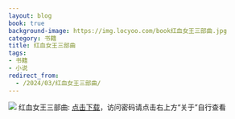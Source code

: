 ```yaml
---
layout: blog
book: true
background-image: https://img.locyoo.com/book红血女王三部曲.jpg
category: 书籍
title: 红血女王三部曲
tags:
- 书籍
- 小说
redirect_from:
  - /2024/03/红血女王三部曲/
---
```

![](https://img.locyoo.com/book红血女王三部曲.jpg)
红血女王三部曲: <a name = "ref1" href="https://url18.ctfile.com/f/50983618-1439915962-174386?p=3619">点击下载</a>，访问密码请点击右上方“关于”自行查看